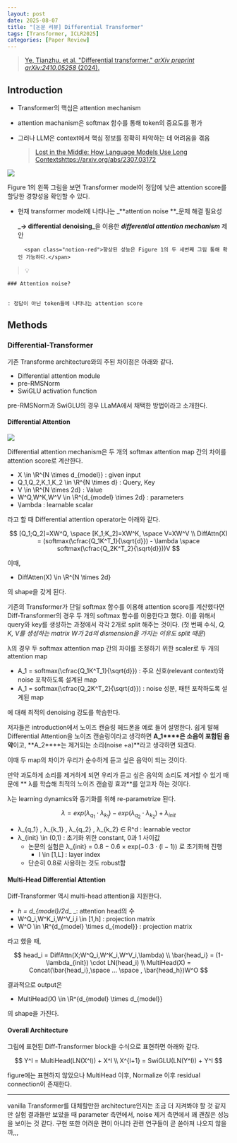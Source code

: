 ```yaml
---
layout: post
date: 2025-08-07
title: "[논문 리뷰] Differential Transformer"
tags: [Transformer, ICLR2025]
categories: [Paper Review]
---
```


> [Ye, Tianzhu, et al. "Differential transformer." ](https://arxiv.org/abs/2410.05258)[_arXiv preprint arXiv:2410.05258_](https://arxiv.org/abs/2410.05258)[ (2024).](https://arxiv.org/abs/2410.05258)



## Introduction

- Transformer의 핵심은 attention mechanism
- attention machanism은 softmax 함수를 통해 token의 중요도를 평가
- 그러나 LLM은 context에서 핵심 정보를 정확히 파악하는 데 어려움을 겪음

	> [Lost in the Middle: How Language Models Use Long Contextshttps://arxiv.org/abs/2307.03172](https://arxiv.org/abs/2307.03172)


![](https://prod-files-secure.s3.us-west-2.amazonaws.com/542b861c-36a8-4051-84e5-8804b6728dba/9083ea56-691a-4752-ae26-47f403431ac8/image.png?X-Amz-Algorithm=AWS4-HMAC-SHA256&X-Amz-Content-Sha256=UNSIGNED-PAYLOAD&X-Amz-Credential=ASIAZI2LB4665TLC6MGJ%2F20251007%2Fus-west-2%2Fs3%2Faws4_request&X-Amz-Date=20251007T190107Z&X-Amz-Expires=3600&X-Amz-Security-Token=IQoJb3JpZ2luX2VjEBMaCXVzLXdlc3QtMiJGMEQCIH8kYzF89AKf34hBJWa9iQCDhY6xWx1R5E0DAzvwJ7T0AiBY2F6X6f2%2BwU7feF2nbTHzhDNuJ1zN5wBDYnX8xpWi0yqIBAis%2F%2F%2F%2F%2F%2F%2F%2F%2F%2F8BEAAaDDYzNzQyMzE4MzgwNSIMq9Qsc0oa2rKlipN5KtwD9CX%2FftoSXwAZfKe5h7ABAmIG1LACacK7RfF8k549ii8SOux1dLVXDdOfbSe7vjDrjGAOWJOTmni4SlzXkltcrtfFgr8Sm3MkN9SfLNK1W4rf6cepIFEqJ1Atl99s%2BnWBTTRQqmEbM%2F48Xvk4Ch%2F25wT6Tzgv8qhkNZa7V257TOl6NkcWhfnQmxOHsXKkLoG2J38gewzyAbcSzLJo713T9w%2F4d0H9JM73FVAbMfEs9vGbgCXsthF2OufezynhEcp2rzvNW%2FkI0gAc2LQP21PqS9ps1XZosAax3u1vlAqMx5fecy%2BXV970CWBzLgAsLamgsuKitiwGm5YzZXpbl92JYXF7EffWNajIQSwiJHaNSHD0TUkMizktttjgEyzeFZerq7pRC64%2FpiALKb98UgwmbKfIqyILcFBK5SR%2BQY%2BzZ59KDjrYRcm%2BXbdlDL9n37OgwlNSbVrpzVlXXIWxiRY5gFfC1S6qLC7fyWQEnXbPQ0p7H7l59cEEuYgavFbilqAL0MT9FraamdhmEAURBP%2FPegrb0xP2cwA%2Bt2kbJczC4cQSErT7%2F4rOLvBqPJilWIwafajSuwZpF6GMlceLm4abNPDT07lpsP0H8jfF0%2FATrU5WBl%2BZJD1AeJggFygwhMOVxwY6pgHX%2BavRWYDrkhefxXsz%2BmRT1LC1c6u0dcSkFNa5Vl0VRU8WfUVcbX8XIuvCw37bEHhSGuzjxzHf2ncQzqRJTgSZtdQpl8ms38WQcVpSx7%2FqgObJ%2F0ECVwnDiOEffN9CQCCkyZP0HUtYzMoJJ88JPvZJTT%2FnN1rx5lWeuOd1orGIKADGOp9nTdJTrIdMxjNz3t3dp6BVBVgf7dnqkwh1F7bbgarfiZJS&X-Amz-Signature=565a6f604d644c1fa85c4fe789896bf92142ee77b0af36ffa8c571aee4ffbe31&X-Amz-SignedHeaders=host&x-amz-checksum-mode=ENABLED&x-id=GetObject)


Figure 1의 왼쪽 그림을 보면 Transformer model이 정답에 낮은 attention score를 할당한 경향성을 확인할 수 있다.

- 현재 transformer model에 나타나는 _**attention noise **_문제 해결 필요성

	_**→ differential denoising**_을 이용한 _**differential attention mechanism**_ 제안


		<span class="notion-red">향상된 성능은 Figure 1의 두 세번째 그림 통해 확인 가능하다.</span>


> 💡 


	### Attention noise?


	: 정답이 아닌 token들에 나타나는 attention score



## Methods



### Differential-Transformer


기존 Transforme architecture와의 주된 차이점은 아래와 같다.

- Differential attention module
- pre-RMSNorm
- SwiGLU activation function

pre-RMSNorm과 SwiGLU의 경우 LLaMA에서 채택한 방법이라고 소개한다.



#### Differential Attention


![](https://prod-files-secure.s3.us-west-2.amazonaws.com/542b861c-36a8-4051-84e5-8804b6728dba/116d70b2-1963-4810-9167-f4c7d8a06e8f/image.png?X-Amz-Algorithm=AWS4-HMAC-SHA256&X-Amz-Content-Sha256=UNSIGNED-PAYLOAD&X-Amz-Credential=ASIAZI2LB4665TLC6MGJ%2F20251007%2Fus-west-2%2Fs3%2Faws4_request&X-Amz-Date=20251007T190107Z&X-Amz-Expires=3600&X-Amz-Security-Token=IQoJb3JpZ2luX2VjEBMaCXVzLXdlc3QtMiJGMEQCIH8kYzF89AKf34hBJWa9iQCDhY6xWx1R5E0DAzvwJ7T0AiBY2F6X6f2%2BwU7feF2nbTHzhDNuJ1zN5wBDYnX8xpWi0yqIBAis%2F%2F%2F%2F%2F%2F%2F%2F%2F%2F8BEAAaDDYzNzQyMzE4MzgwNSIMq9Qsc0oa2rKlipN5KtwD9CX%2FftoSXwAZfKe5h7ABAmIG1LACacK7RfF8k549ii8SOux1dLVXDdOfbSe7vjDrjGAOWJOTmni4SlzXkltcrtfFgr8Sm3MkN9SfLNK1W4rf6cepIFEqJ1Atl99s%2BnWBTTRQqmEbM%2F48Xvk4Ch%2F25wT6Tzgv8qhkNZa7V257TOl6NkcWhfnQmxOHsXKkLoG2J38gewzyAbcSzLJo713T9w%2F4d0H9JM73FVAbMfEs9vGbgCXsthF2OufezynhEcp2rzvNW%2FkI0gAc2LQP21PqS9ps1XZosAax3u1vlAqMx5fecy%2BXV970CWBzLgAsLamgsuKitiwGm5YzZXpbl92JYXF7EffWNajIQSwiJHaNSHD0TUkMizktttjgEyzeFZerq7pRC64%2FpiALKb98UgwmbKfIqyILcFBK5SR%2BQY%2BzZ59KDjrYRcm%2BXbdlDL9n37OgwlNSbVrpzVlXXIWxiRY5gFfC1S6qLC7fyWQEnXbPQ0p7H7l59cEEuYgavFbilqAL0MT9FraamdhmEAURBP%2FPegrb0xP2cwA%2Bt2kbJczC4cQSErT7%2F4rOLvBqPJilWIwafajSuwZpF6GMlceLm4abNPDT07lpsP0H8jfF0%2FATrU5WBl%2BZJD1AeJggFygwhMOVxwY6pgHX%2BavRWYDrkhefxXsz%2BmRT1LC1c6u0dcSkFNa5Vl0VRU8WfUVcbX8XIuvCw37bEHhSGuzjxzHf2ncQzqRJTgSZtdQpl8ms38WQcVpSx7%2FqgObJ%2F0ECVwnDiOEffN9CQCCkyZP0HUtYzMoJJ88JPvZJTT%2FnN1rx5lWeuOd1orGIKADGOp9nTdJTrIdMxjNz3t3dp6BVBVgf7dnqkwh1F7bbgarfiZJS&X-Amz-Signature=4c89c4fd4a8c580dc981ac5f752ef0683c97884798e55df352a3673637b050a6&X-Amz-SignedHeaders=host&x-amz-checksum-mode=ENABLED&x-id=GetObject)


Differential attention mechanism은 두 개의 softmax attention map 간의 차이를 attention score로 계산한다.

- X \in \R^{N \times d\_{model}} : given input
- Q\_1,Q\_2,K\_1,K\_2 \in \R^{N \times d} : Query, Key
- V \in \R^{N \times 2d} : Value
- W^Q,W^K,W^V \in \R^{d\_{model} \times 2d} : parameters
- \lambda : learnable scalar

라고 할 때 Differential attention operator는 아래와 같다.


$$
[Q_1;Q_2]=XW^Q, \space [K_1;K_2]=XW^K, \space V=XW^V \\
DiffAttn(X) = (softmax(\cfrac{Q_1K^T_1}{\sqrt{d}}) - \lambda \space softmax(\cfrac{Q_2K^T_2}{\sqrt{d}}))V
$$


이때,

- DiffAtten(X) \in \R^{N \times 2d}

의 shape을 갖게 된다.


기존의 Transformer가 단일 softmax 함수를 이용해 attention score를 계산했다면 Diff-Transformer의 경우 두 개의 softmax 함수를 이용한다고 했다. 이를 위해서 query와 key를 생성하는 과정에서 각각 2개로 split 해주는 것이다. <span class="notion-red">(첫 번째 수식, </span><span class="notion-red">_Q, K, V를 생성하는 matrix W가 2d의 dismension을 가지는 이유도 split 때문_</span><span class="notion-red">)</span>


 λ의 경우 두 softmax attention map 간의 차이를 조정하기 위한 scaler로 두 개의 attention map

- A\_1 = softmax(\cfrac{Q\_1K^T\_1}{\sqrt{d}}) : 주요 신호(relevant context)와 noise 포착하도록 설계된 map
- A\_1 = softmax(\cfrac{Q\_2K^T\_2}{\sqrt{d}}) : noise 성분, 패턴 포착하도록 설계된 map 

에 대해 최적의 denoising 강도를 학습한다.


저자들은 introduction에서 노이즈 캔슬링 헤드폰을 예로 들어 설명한다. 쉽게 말해 Differential Attention을 노이즈 캔슬링이라고 생각하면 **A\_1****은 소음이 포함된 음악**이고, **A\_2****는 제거되는 소리(noise +a)**라고 생각하면 되겠다. 


이때 두 map의 차이가 우리가 순수하게 듣고 싶은 음악이 되는 것이다. 


만약 과도하게 소리를 제거하게 되면 우리가 듣고 싶은 음악의 소리도 제거할 수 있기 때문에 ** λ를 학습해 최적의 노이즈 캔슬링 효과**를 얻고자 하는 것이다.


λ는 learning dynamics와 동기화를 위해 re-parametrize 된다.


$$
\lambda = exp(\lambda_{q_1} \cdot \lambda_{k_1}) - exp(\lambda_{q_2} \cdot \lambda_{k_2}) + \lambda_{init}
$$

- λ\_{q\_1} , λ\_{k\_1} , λ\_{q\_2} , λ\_{k\_2} ∈ R^d : learnable vector
- λ\_{init} \in (0,1) : 초기화 위한 constant, 0과 1 사이값
	- 논문의 실험은 λ\_{init} = 0.8 − 0.6 × exp(−0.3 · (l − 1)) 로 초기화해 진행
		- l \in [1,L] : layer index
	- 단순히 0.8로 사용하는 것도 robust함


#### **Multi-Head Differential Attention**


Diff-Transformer 역시 multi-head attention을 지원한다.

- _h = d\_{model}/2d__ _: attention head의 수
- W^Q\_i,W^K\_i,W^V\_i,i \in [1,h] : projection matrix
- W^O \in \R^{d\_{model} \times d\_{model}} : projection matrix

라고 했을 때,


$$
head_i = DiffAttn(X;W^Q_i,W^K_i,W^V_i,\lambda) \\
\bar{head_i} = (1-\lambda_{init}) \cdot LN(head_i) \\
MultiHead(X) = Concat(\bar{head_i},\space ... \space , \bar{head_h})W^O
$$


결과적으로 output은

- MultiHead(X) \in \R^{d\_{model} \times d\_{model}}

의 shape을 가진다.



#### Overall Architecture


그림에 표현된 Diff-Transformer block을 수식으로 표현하면 아래와 같다.


$$
Y^l = MultiHead(LN(X^l)) + X^l \\
X^{l+1} = SwiGLU(LN(Y^l)) + Y^l
$$


figure에는 표현하지 않았으나 MultiHead 이후, Normalize 이후 residual connection이 존재한다.


---


vanilla Transformer를 대체할만한 architecture인지는 조금 더 지켜봐야 할 것 같지만 실험 결과들만 보았을 때 parameter 측면에서, noise 제거 측면에서 꽤 괜찮은 성능을 보이는 것 같다. 구현 또한 어려운 편이 아니라 관련 연구들이 곧 쏟아져 나오지 않을까,,,

